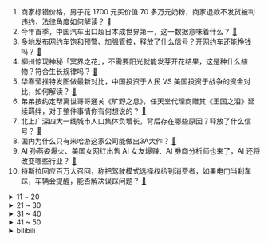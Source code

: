1. 商家标错价格，男子花 1700 元买价值 70 多万元奶粉，商家退款不发货被判违约，法律角度如何解读？ [:link:](https://www.zhihu.com/question/600730098)
2. 今年首季，中国汽车出口超日本成世界第一，这一数据意味着什么？ [:link:](https://www.zhihu.com/question/600755135)
3. 多地发布网约车饱和预警、加强管控，释放了什么信号？开网约车还能挣钱吗？ [:link:](https://www.zhihu.com/question/600761617)
4. 柳州惊现神秘「冥界之花」，不需要阳光就能发芽开花结果，这是种什么植物？符合生长规律吗？ [:link:](https://www.zhihu.com/question/600586178)
5. 华春莹推特发图做最新对比，中国投资于人民 VS 美国投资于战争的资金对比，如何解读？ [:link:](https://www.zhihu.com/question/600777675)
6. 弟弟按约定帮离世哥哥通关《旷野之息》，任天堂代理商赠其《王国之泪》延续羁绊，对于整件事情你有何想说的？ [:link:](https://www.zhihu.com/question/600389996)
7. 北上广深四大一线城市人口集体负增长，背后存在哪些原因？释放了什么信号？ [:link:](https://www.zhihu.com/question/600761941)
8. 国内为什么只有米哈游这家公司能做出3A大作？ [:link:](https://www.zhihu.com/question/599835719)
9. AI 孙燕姿爆火、美国女网红出售 AI 女友爆赚、AI 券商分析师也来了，AI 还将改变哪些行业？ [:link:](https://www.zhihu.com/question/600653363)
10. 特斯拉回应百万大召回，称把驾驶模式选择权给到消费者，如果电门当刹车踩，车辆会提醒，能否解决误踩问题？ [:link:](https://www.zhihu.com/question/600786500)
<details>
<summary>11 ~ 20</summary>

11. 2023 KPL 春季总决赛重庆狼队 4:1 击败 WB 成功卫冕，如何评价这场比赛？ [:link:](https://www.zhihu.com/question/600782681)
12. 湖南 2 儿童随防护窗从 5 楼坠落身亡，其家人怀疑是防护窗没有焊接好，发生松脱，有哪些细节值得关注？ [:link:](https://www.zhihu.com/question/600749308)
13. 2023 季中冠军赛 GEN 2:3 遭 T1 复仇跌入败者组，如何评价这场比赛？ [:link:](https://www.zhihu.com/question/600778616)
14. 在王者荣耀里，都有哪些搞别人心态的操作？ [:link:](https://www.zhihu.com/question/599578847)
15. 如何评价《中国说唱巅峰对决 2023》第二期？ [:link:](https://www.zhihu.com/question/600778535)
16. 如何评价美依礼芽在《乘风破浪的姐姐4》线上投票中，「断层式」屠榜? [:link:](https://www.zhihu.com/question/599831254)
17. 唐僧、孙悟空、猪八戒、白龙马、沙和尚联手能否成功将下列恐怖片中有名的妖魔鬼怪组成的联军击败? [:link:](https://www.zhihu.com/question/600067650)
18. 武松和林冲的战斗力对比如何？ [:link:](https://www.zhihu.com/question/575226463)
19. 剧本杀深受年轻人喜爱的原因是什么？ [:link:](https://www.zhihu.com/question/596368846)
20. 如果你是《灌篮高手》里面的赤木晴子，你会选樱木花道还是流川枫？ [:link:](https://www.zhihu.com/question/597385096)
</details>
<details>
<summary>21 ~ 30</summary>

21. 如果有天你上班已经迟到了，你急赶慢赶的出门，但你出门看到了很漂亮的日出，你是会去拍日出还是去赶地铁？ [:link:](https://www.zhihu.com/question/593842756)
22. 如何在70吨塑料颗粒中最高效率的找到一颗5mm大小的不知具体材质的螺丝？ [:link:](https://www.zhihu.com/question/595410342)
23. 《塞尔达传说：王国之泪》大家都入手了吗，什么价格拿下的？ [:link:](https://www.zhihu.com/question/596272793)
24. 《漫长的季节》沈墨为什么十几年后回来才杀掉大爷大娘？ [:link:](https://www.zhihu.com/question/600123626)
25. 穿越到古代得到一千两黄金或者成为尚书，必须选的话，你会选择哪一个？ [:link:](https://www.zhihu.com/question/599388135)
26. 两束相位相反的光叠加，光就消失了，那光的能量哪去了？ [:link:](https://www.zhihu.com/question/34125620)
27. 2023 季中冠军赛正赛第一轮好看吗？ [:link:](https://www.zhihu.com/question/600672857)
28. 11的4次方是14641，与生物学性状分离比的1:4:6:4:1，两者有关系吗？ [:link:](https://www.zhihu.com/question/600476706)
29. 如何评价《原神》3.7版本前瞻特别节目「决斗！召唤之巅！」？ [:link:](https://www.zhihu.com/question/600796222)
30. 全球央行「囤金」又买了 200 多吨，国际金价上涨背后的主要「推手」是什么？未来金价走势如何？ [:link:](https://www.zhihu.com/question/600637965)
</details>
<details>
<summary>31 ~ 40</summary>

31. 考研很难吗？需要报班吗？ [:link:](https://www.zhihu.com/question/595879937)
32. 《崩坏星穹铁道》希儿为啥会有量子的力量? [:link:](https://www.zhihu.com/question/599469719)
33. 一起入职的同事升职加薪，而自己什么都没有，该怎么做？ [:link:](https://www.zhihu.com/question/570812753)
34. 欧盟立法者制定生成式 AI 透明度规则，同意禁止公共场所大规模面部识别，如何看待该草案？ [:link:](https://www.zhihu.com/question/600590110)
35. 如果张无忌和欧阳锋硬碰硬对掌，结果会如何？ [:link:](https://www.zhihu.com/question/600158005)
36. 曹操为何不用天子之名破刘备仁德之名？ [:link:](https://www.zhihu.com/question/599934591)
37. 三国演义中孙坚为什么为玉玺发重誓？ [:link:](https://www.zhihu.com/question/599665388)
38. 新一代智能电混的标准是什么? [:link:](https://www.zhihu.com/question/600743944)
39. 《塞尔达传说 王国之泪》媒体评分解禁，多家媒体满分，你认为这一作是否能称得上满分之作吗？ [:link:](https://www.zhihu.com/question/600443302)
40. 传福特中国将裁员超 1300 人，N+3 赔偿，官方回应正打造更加精简、灵活的组织结构，具体情况如何？ [:link:](https://www.zhihu.com/question/600605109)
</details>
<details>
<summary>41 ~ 50</summary>

41. 英国援助乌克兰远程导弹后，白宫重申不会跟进，美方为何迟迟不愿向乌提供远程导弹？哪些信息值得关注？ [:link:](https://www.zhihu.com/question/600766176)
42. 古代的杯子为什么都没有把儿？ [:link:](https://www.zhihu.com/question/600080777)
43. 调查称超 9 成受访「全职妈妈」试图重返职场，如何看待这一结果？「全职妈妈」再就业存在哪些障碍？ [:link:](https://www.zhihu.com/question/600606292)
44. 有哪些实用的母亲节礼物？ [:link:](https://www.zhihu.com/question/45129537)
45. 除了姓以外，古代有没有名或字或号里用「皇、帝、后、妃、君」的名人？ [:link:](https://www.zhihu.com/question/598108129)
46. 参加 2023 年丘成桐大学生数学竞赛是什么体验？如何评价今年的竞赛？ [:link:](https://www.zhihu.com/question/600744038)
47. 马斯克证实 NBC 环球公司广告主管琳达·亚卡里诺将出任推特 CEO，她或将给推特带来哪些改变？ [:link:](https://www.zhihu.com/question/600730103)
48. 为什么 4 月住户存款和贷款会同时减少？ [:link:](https://www.zhihu.com/question/600620130)
49. 演员如何通过表演给不讨喜的角色加分？ [:link:](https://www.zhihu.com/question/569968778)
50. 武松景阳冈打虎天下传扬，打虎将却是李忠的绰号，他打过虎吗？ [:link:](https://www.zhihu.com/question/589223397)
</details><details>
<summary>bilibili</summary>

</details>